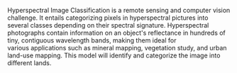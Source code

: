 Hyperspectral Image Classification is a remote sensing and computer vision challenge. It entails categorizing pixels in hyperspectral pictures into several classes depending on their spectral signature. Hyperspectral photographs contain information on an object's reflectance in hundreds of tiny, contiguous wavelength bands, making them ideal for various applications such as mineral mapping, vegetation study, and urban land-use mapping. This model will identify and categorize the image into different lands.

